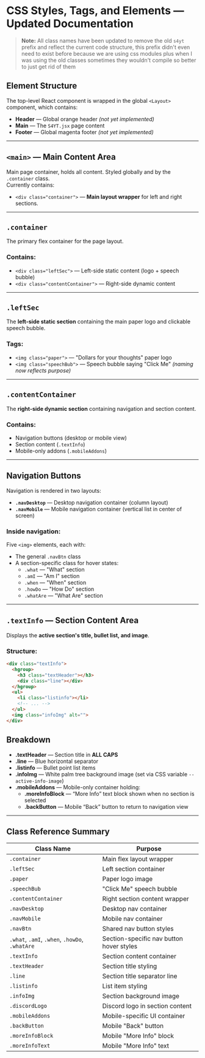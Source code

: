 # CSS Styles, Tags, and Elements — Updated Documentation

> **Note:** All class names have been updated to remove the old `s4yt` prefix and reflect the current code structure, this prefix didn't even need to exist before because we are using css modules plus when I was using the old classes sometimes they wouldn't compile so better to just get rid of them

## Element Structure

The top-level React component is wrapped in the global `<Layout>` component, which contains:

- **Header** — Global orange header *(not yet implemented)*
- **Main** — The `S4YT.jsx` page content
- **Footer** — Global magenta footer *(not yet implemented)*

---

## `<main>` — Main Content Area

Main page container, holds all content. Styled globally and by the `.container` class.  
Currently contains:

- `<div class="container">` — **Main layout wrapper** for left and right sections.

---

## `.container`

The primary flex container for the page layout.

### Contains:
- `<div class="leftSec">` — Left-side static content (logo + speech bubble)
- `<div class="contentContainer">` — Right-side dynamic content

---

## `.leftSec`

The **left-side static section** containing the main paper logo and clickable speech bubble.

### Tags:
- `<img class="paper">` — "Dollars for your thoughts" paper logo
- `<img class="speechBub">` — Speech bubble saying "Click Me" *(naming now reflects purpose)*

---

## `.contentContainer`

The **right-side dynamic section** containing navigation and section content.

### Contains:
- Navigation buttons (desktop or mobile view)
- Section content (`.textInfo`)
- Mobile-only addons (`.mobileAddons`)

---

## Navigation Buttons

Navigation is rendered in two layouts:

- **`.navDesktop`** — Desktop navigation container (column layout)
- **`.navMobile`** — Mobile navigation container (vertical list in center of screen)

### Inside navigation:
Five `<img>` elements, each with:
- The general `.navBtn` class
- A section-specific class for hover states:
  - `.what` — "What" section
  - `.amI` — "Am I" section
  - `.when` — "When" section
  - `.howDo` — "How Do" section
  - `.whatAre` — "What Are" section

---

## `.textInfo` — Section Content Area

Displays the **active section's title, bullet list, and image**.

### Structure:
```html
<div class="textInfo">
  <hgroup>
    <h3 class="textHeader"></h3>
    <div class="line"></div>
  </hgroup>
  <ul>
    <li class="listinfo"></li>
    <!-- ... -->
  </ul>
  <img class="infoImg" alt="">
</div>
```
## Breakdown

- **.textHeader** — Section title in **ALL CAPS**  
- **.line** — Blue horizontal separator  
- **.listinfo** — Bullet point list items  
- **.infoImg** — White palm tree background image (set via CSS variable `--active-info-image`)  
- **.mobileAddons** — Mobile-only container holding:  
  - **.moreInfoBlock** — “More Info” text block shown when no section is selected  
  - **.backButton** — Mobile “Back” button to return to navigation view  

---

## Class Reference Summary

| Class Name        | Purpose |
|-------------------|---------|
| `.container`      | Main flex layout wrapper |
| `.leftSec`        | Left section container |
| `.paper`          | Paper logo image |
| `.speechBub`      | "Click Me" speech bubble |
| `.contentContainer` | Right section content wrapper |
| `.navDesktop`     | Desktop nav container |
| `.navMobile`      | Mobile nav container |
| `.navBtn`         | Shared nav button styles |
| `.what`, `.amI`, `.when`, `.howDo`, `.whatAre` | Section-specific nav button hover styles |
| `.textInfo`       | Section content container |
| `.textHeader`     | Section title styling |
| `.line`           | Section title separator line |
| `.listinfo`       | List item styling |
| `.infoImg`        | Section background image |
| `.discordLogo`    | Discord logo in section content |
| `.mobileAddons`   | Mobile-specific UI container |
| `.backButton`     | Mobile "Back" button |
| `.moreInfoBlock`  | Mobile "More Info" block |
| `.moreInfoText`   | Mobile "More Info" text |